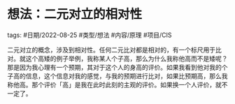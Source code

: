 # 想法：二元对立的相对性


tags: #日期/2022-08-25 #类型/想法 #内容/原理 #项目/CIS 


二元对立的概念，涉及到相对性。任何二元比对都是相对的，有一个标尺用于比对。就这个高矮的例子举例，我称某人个子高，那么为什么我称他高而不是矮呢？那是因为我心理有一个预期，其对于这个人的身高的评价。如果我看到他对我的个子高的信息，这个信息对我的感觉，与我的预期进行比对，如果比预期高，那么我称他高。那个评价「高」是我在此时此刻的主观的评价。如果换一个人评价，就不一定了。